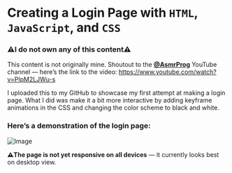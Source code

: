 # Creating a Login Page with `HTML`, `JavaScript`, and `CSS`
### ⚠️I do not own any of this content⚠️

This content is not originally mine. Shoutout to the <ins>**@AsmrProg**</ins> YouTube channel — here’s the link to the video: https://www.youtube.com/watch?v=PlpM2LJWu-s

I uploaded this to my GitHub to showcase my first attempt at making a login page. What I did was make it a bit more interactive by adding keyframe animations in the CSS and changing the color scheme to black and white.

### Here’s a demonstration of the login page:
![Image](https://github.com/user-attachments/assets/7db0c955-5376-4591-9170-c7f68aa36aba)

**⚠️The page is not yet responsive on all devices** — it currently looks best on desktop view.
